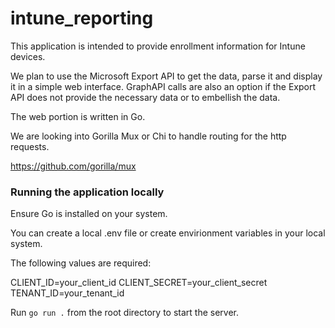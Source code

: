 # intune_reporting

This application is intended to provide enrollment information for Intune devices.

We plan to use the Microsoft Export API to get the data, parse it and display it in a simple web interface. GraphAPI calls are also an option if the Export API does not provide the necessary data or to embellish the data.

The web portion is written in Go.

We are looking into Gorilla Mux or Chi to handle routing for the http requests.

https://github.com/gorilla/mux

### Running the application locally

Ensure Go is installed on your system.

You can create a local .env file or create envirionment variables in your local system.

The following values are required:

CLIENT_ID=your_client_id
CLIENT_SECRET=your_client_secret
TENANT_ID=your_tenant_id

Run `go run .` from the root directory to start the server.
